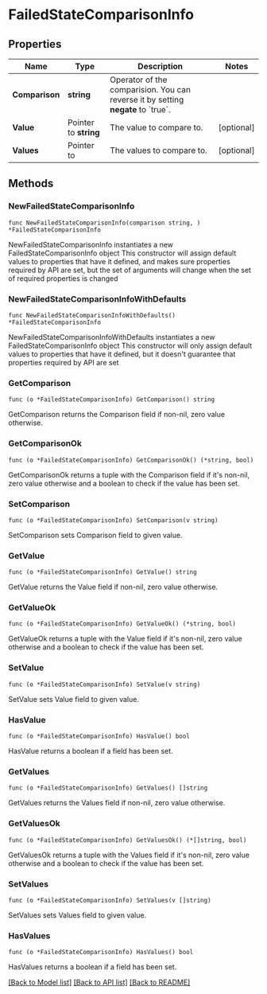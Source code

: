 # FailedStateComparisonInfo

## Properties

Name | Type | Description | Notes
------------ | ------------- | ------------- | -------------
**Comparison** | **string** | Operator of the comparision. You can reverse it by setting **negate** to &#x60;true&#x60;. | 
**Value** | Pointer to **string** | The value to compare to. | [optional] 
**Values** | Pointer to  | The values to compare to. | [optional] 

## Methods

### NewFailedStateComparisonInfo

`func NewFailedStateComparisonInfo(comparison string, ) *FailedStateComparisonInfo`

NewFailedStateComparisonInfo instantiates a new FailedStateComparisonInfo object
This constructor will assign default values to properties that have it defined,
and makes sure properties required by API are set, but the set of arguments
will change when the set of required properties is changed

### NewFailedStateComparisonInfoWithDefaults

`func NewFailedStateComparisonInfoWithDefaults() *FailedStateComparisonInfo`

NewFailedStateComparisonInfoWithDefaults instantiates a new FailedStateComparisonInfo object
This constructor will only assign default values to properties that have it defined,
but it doesn't guarantee that properties required by API are set

### GetComparison

`func (o *FailedStateComparisonInfo) GetComparison() string`

GetComparison returns the Comparison field if non-nil, zero value otherwise.

### GetComparisonOk

`func (o *FailedStateComparisonInfo) GetComparisonOk() (*string, bool)`

GetComparisonOk returns a tuple with the Comparison field if it's non-nil, zero value otherwise
and a boolean to check if the value has been set.

### SetComparison

`func (o *FailedStateComparisonInfo) SetComparison(v string)`

SetComparison sets Comparison field to given value.


### GetValue

`func (o *FailedStateComparisonInfo) GetValue() string`

GetValue returns the Value field if non-nil, zero value otherwise.

### GetValueOk

`func (o *FailedStateComparisonInfo) GetValueOk() (*string, bool)`

GetValueOk returns a tuple with the Value field if it's non-nil, zero value otherwise
and a boolean to check if the value has been set.

### SetValue

`func (o *FailedStateComparisonInfo) SetValue(v string)`

SetValue sets Value field to given value.

### HasValue

`func (o *FailedStateComparisonInfo) HasValue() bool`

HasValue returns a boolean if a field has been set.

### GetValues

`func (o *FailedStateComparisonInfo) GetValues() []string`

GetValues returns the Values field if non-nil, zero value otherwise.

### GetValuesOk

`func (o *FailedStateComparisonInfo) GetValuesOk() (*[]string, bool)`

GetValuesOk returns a tuple with the Values field if it's non-nil, zero value otherwise
and a boolean to check if the value has been set.

### SetValues

`func (o *FailedStateComparisonInfo) SetValues(v []string)`

SetValues sets Values field to given value.

### HasValues

`func (o *FailedStateComparisonInfo) HasValues() bool`

HasValues returns a boolean if a field has been set.


[[Back to Model list]](../README.md#documentation-for-models) [[Back to API list]](../README.md#documentation-for-api-endpoints) [[Back to README]](../README.md)


